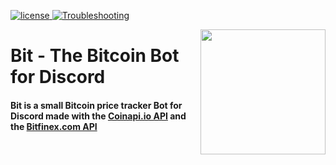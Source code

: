 [license]: https://img.shields.io/badge/License-The%20Unlicense-yellow.svg?style=for-the-badge
[Troubleshooting]: https://img.shields.io/github/issues/nanderLP/Bit.svg?color=yellow&style=for-the-badge
[ ![license][] ](https://github.com/nanderLP/Bit/tree/master/LICENSE)
[ ![Troubleshooting] ](https://github.com/nanderLP/JPong/issues)

<img align="right" src="https://i.imgur.com/f1ZVOkh.png" height="200" width="200">

# Bit - The Bitcoin Bot for Discord
#### Bit is a small Bitcoin price tracker Bot for Discord made with the [Coinapi.io API](https://www.coinapi.io/) and the [Bitfinex.com API](https://www.bitfinex.com/api)
